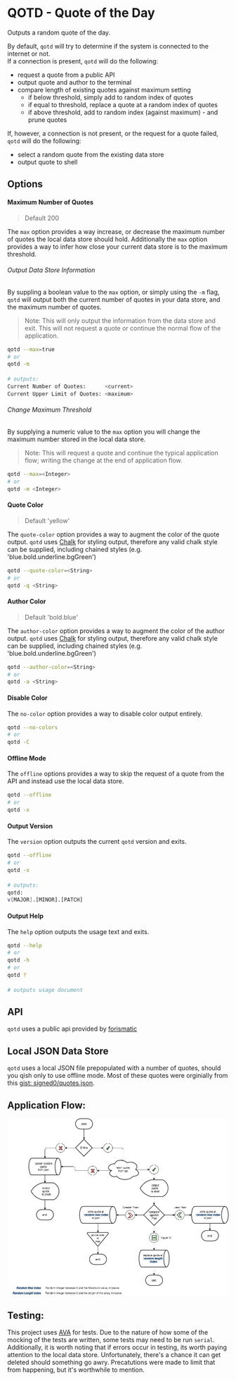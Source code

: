 # QOTD - Quote of the Day
Outputs a random quote of the day.  

By default, `qotd` will try to determine if the system is connected to the internet or not.  
If a connection is present, `qotd` will do the following:
  - request a quote from a public API
  - output quote and author to the terminal
  - compare length of existing quotes against maximum setting
    - if below threshold, simply add to random index of quotes
    - if equal to threshold, replace a quote at a random index of quotes
    - if above threshold, add to random index (against maximum) - and prune quotes

If, however, a connection is not present, or the request for a quote failed, `qotd` will do the following:
  - select a random quote from the existing data store
  - output quote to shell



## Options

#### Maximum Number of Quotes 
> Default 200  

The `max` option provides a way increase, or decrease the maximum number of quotes the local data store should hold. Additionally the `max` option provides a way to infer how close your current data store is to the maximum threshold.

###### Output Data Store Information
By suppling a boolean value to the `max` option, or simply using the `-m` flag, `qotd` will output both the current number of quotes in your data store, and the maximum number of quotes.
> Note: This will only output the information from the data store and exit. This will not request a quote or continue the normal flow of the application.


```bash
qotd --max=true 
# or
qotd -m

# outputs:
Current Number of Quotes:      <current>
Current Upper Limit of Quotes: <maximum>
```

###### Change Maximum Threshold
By supplying a numeric value to the `max` option you will change the maximum number stored in the local data store. 
> Note: This will request a quote and continue the typical application flow; writing the change at the end of application flow.

```bash
qotd --max=<Integer>
# or
qotd -m <Integer>
```

#### Quote Color
> Default 'yellow'  

The `quote-color` option provides a way to augment the color of the quote output. `qotd` uses [Chalk](https://www.npmjs.com/package/chalk) for styling output, therefore any valid chalk style can be supplied, including chained styles (e.g. 'blue.bold.underline.bgGreen')

```bash
qotd --quote-color=<String>
# or
qotd -q <String>
```

#### Author Color
> Default 'bold.blue'  

The `author-color` option provides a way to augment the color of the author output. `qotd` uses [Chalk](https://www.npmjs.com/package/chalk) for styling output, therefore any valid chalk style can be supplied, including chained styles (e.g. 'blue.bold.underline.bgGreen')

```bash
qotd --author-color=<String>
# or
qotd -a <String>
```

#### Disable Color

The `no-color` option provides a way to disable color output entirely.

```bash
qotd --no-colors
# or
qotd -C
```

#### Offline Mode

The `offline` options provides a way to skip the request of a quote from the API and instead use the local data store.

```bash
qotd --offline
# or
qotd -x
```

#### Output Version

The `version` option outputs the current `qotd` version and exits.

```bash
qotd --offline
# or
qotd -x

# outputs:
qotd:
v[MAJOR].[MINOR].[PATCH]
```

#### Output Help

The `help` option outputs the usage text and exits.

```bash
qotd --help
# or
qotd -h
# or
qotd ?

# outputs usage document
```


## API
`qotd` uses a public api provided by [forismatic](http://forismatic.com/en/api/)

## Local JSON Data Store
`qotd` uses a local JSON file prepopulated with a number of quotes, should you qish only to use offline mode. Most of these quotes were orginially from this [gist: signed0/quotes.json](https://gist.github.com/signed0/d70780518341e1396e11).

## Application Flow:  
![FlowChart](./assets/qotd-diagram.jpg)  


## Testing:

This project uses [AVA](https://github.com/avajs/ava) for tests. Due to the nature of how some of the mocking of the tests are written, some tests may need to be run `serial`. Additionally, it is worth noting that if errors occur in testing, its worth paying attention to the local data store. Unfortunately, there's a chance it can get deleted should something go awry. Precatutions were made to limit that from happening, but it's worthwhile to mention.
